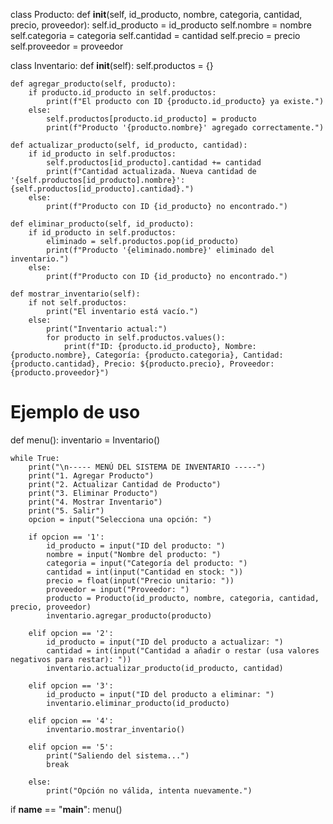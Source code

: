 class Producto:
    def __init__(self, id_producto, nombre, categoria, cantidad, precio, proveedor):
        self.id_producto = id_producto
        self.nombre = nombre
        self.categoria = categoria
        self.cantidad = cantidad
        self.precio = precio
        self.proveedor = proveedor

class Inventario:
    def __init__(self):
        self.productos = {}

    def agregar_producto(self, producto):
        if producto.id_producto in self.productos:
            print(f"El producto con ID {producto.id_producto} ya existe.")
        else:
            self.productos[producto.id_producto] = producto
            print(f"Producto '{producto.nombre}' agregado correctamente.")

    def actualizar_producto(self, id_producto, cantidad):
        if id_producto in self.productos:
            self.productos[id_producto].cantidad += cantidad
            print(f"Cantidad actualizada. Nueva cantidad de '{self.productos[id_producto].nombre}': {self.productos[id_producto].cantidad}.")
        else:
            print(f"Producto con ID {id_producto} no encontrado.")

    def eliminar_producto(self, id_producto):
        if id_producto in self.productos:
            eliminado = self.productos.pop(id_producto)
            print(f"Producto '{eliminado.nombre}' eliminado del inventario.")
        else:
            print(f"Producto con ID {id_producto} no encontrado.")

    def mostrar_inventario(self):
        if not self.productos:
            print("El inventario está vacío.")
        else:
            print("Inventario actual:")
            for producto in self.productos.values():
                print(f"ID: {producto.id_producto}, Nombre: {producto.nombre}, Categoría: {producto.categoria}, Cantidad: {producto.cantidad}, Precio: ${producto.precio}, Proveedor: {producto.proveedor}")


# Ejemplo de uso
def menu():
    inventario = Inventario()

    while True:
        print("\n----- MENÚ DEL SISTEMA DE INVENTARIO -----")
        print("1. Agregar Producto")
        print("2. Actualizar Cantidad de Producto")
        print("3. Eliminar Producto")
        print("4. Mostrar Inventario")
        print("5. Salir")
        opcion = input("Selecciona una opción: ")

        if opcion == '1':
            id_producto = input("ID del producto: ")
            nombre = input("Nombre del producto: ")
            categoria = input("Categoría del producto: ")
            cantidad = int(input("Cantidad en stock: "))
            precio = float(input("Precio unitario: "))
            proveedor = input("Proveedor: ")
            producto = Producto(id_producto, nombre, categoria, cantidad, precio, proveedor)
            inventario.agregar_producto(producto)

        elif opcion == '2':
            id_producto = input("ID del producto a actualizar: ")
            cantidad = int(input("Cantidad a añadir o restar (usa valores negativos para restar): "))
            inventario.actualizar_producto(id_producto, cantidad)

        elif opcion == '3':
            id_producto = input("ID del producto a eliminar: ")
            inventario.eliminar_producto(id_producto)

        elif opcion == '4':
            inventario.mostrar_inventario()

        elif opcion == '5':
            print("Saliendo del sistema...")
            break

        else:
            print("Opción no válida, intenta nuevamente.")


if __name__ == "__main__":
    menu()
